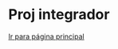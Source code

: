 # Proj integrador
<a href="/Projeto-Integrador/Projeto-integrador/HTML/index.html">Ir para página principal</a>